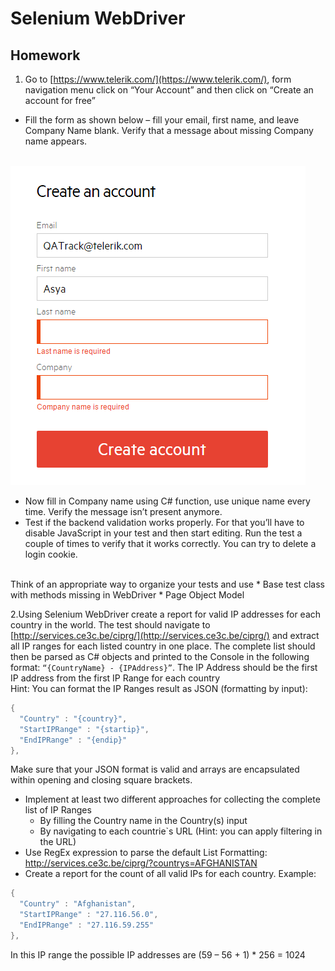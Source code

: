 # Selenium WebDriver
## Homework
1. Go to [https://www.telerik.com/](https://www.telerik.com/), form navigation menu click on “Your Account” and then click on “Create an account for free”

* Fill the form as shown below – fill your email, first name, and leave Company Name blank. Verify that a message about missing Company name appears. 

</br>
<img src="images/form.png" />

* Now fill in Company name using C# function, use unique name every time. Verify the message isn’t present anymore.
* Test if the backend validation works properly. For that you’ll have to disable JavaScript in your test and then start editing. Run the test a couple of times to verify that it works correctly. You can try to delete a login cookie.
</br>
Think of an appropriate way to organize your tests and use 
	* Base test class with methods missing in WebDriver
	* Page Object Model

2.Using Selenium WebDriver create a report for valid IP addresses for each country in the world. The test should navigate to [http://services.ce3c.be/ciprg/](http://services.ce3c.be/ciprg/) and extract all IP ranges for each listed country in one place. The complete list should then be parsed as C# objects and printed to the Console in the following format: `“{CountryName} - {IPAddress}”`. The IP Address should be the first IP address from the first IP Range for each country
</br>
Hint: You can format the IP Ranges result as JSON (formatting by input): 

```cs
{
  "Country" : "{country}",
  "StartIPRange" : "{startip}",
  "EndIPRange" : "{endip}"
},
  ```
Make sure that your JSON format is valid and arrays are encapsulated within opening and closing square brackets.
*	Implement at least two different approaches for collecting the complete list of IP Ranges
	*	By filling the Country name in the Country(s) input
	*	By navigating to each countrie`s URL (Hint: you can apply filtering in the URL)
*	Use RegEx expression to parse the default List Formatting: http://services.ce3c.be/ciprg/?countrys=AFGHANISTAN
*	Create a report for the count of all valid IPs for each country.
Example: 
```cs
{
  "Country" : "Afghanistan",
  "StartIPRange" : "27.116.56.0",
  "EndIPRange" : "27.116.59.255"
},
  ```

In this IP range the possible IP addresses are (59 – 56 + 1) * 256 = 1024



